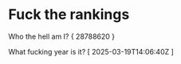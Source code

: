 # Fuck the rankings

Who the hell am I?
{ 28788620 }

What fucking year is it?
[ 2025-03-19T14:06:40Z ]
